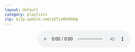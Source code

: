 ```yaml
---
layout: default
category: playlists
ilp: $ilp.uphold.com/iEfixMhH9dmp
---
```


<center>
    <div class="music_player" id="player">
        <img src="" alt="" />
        <audio src="" id="" controls></audio>
        <div id="playlist" />
    </div>
</center>
<script>
    var player = document.getElementById('player');
    var cover = player.querySelector('img');
    var audio = player.querySelector('audio');
    function sendILPToParent(ilp){
        if ( window.location !== window.parent.location ) {
            var data = {"playlist-ilp": ilp};
            parent.postMessage(data, "*");
        }
    }
    sendILPToParent("{{ page.ilp }}");
    function openPopout(){
        audio.pause();
        window.open(
            "{{page.url | absolute_url }}",
            "PlaylistPlayer",
            "resizable=no,scrollbars,status,width=300,height="+player.offsetHeight
        ).focus()
    }
    function addMessage(content){
        var message = document.createElement("div");
        message.style.cssText = 'font-size: 60%';
        message.innerHTML = content;
        var playlist = document.querySelector('#playlist');
        player.insertBefore(message, playlist);
        var newHeight = player.offsetHeight + message.offsetHeight;
        player.style.height = newHeight + 'px';
    }
    function changeILP(ilp){
        const metas = document.getElementsByTagName('meta');
        for (let i = 0; i < metas.length; i++) {
            if (metas[i].getAttribute('name') === 'monetization') {
                metas[i].content = ilp;
            }
        }
        sendILPToParent(ilp);
        console.log('now streaming payments to ' + ilp);
    }
    function playTrack(track) {
        console.log('playing: ' + track.track.title);
        cover.src = track.track.cover;
        cover.alt = track.track.title;
        audio.src = track.track.mp3;
        audio.id = track.track.title;
        ilps = track.ilp;
        var the_ilp = ilps;
        if (Array.isArray(ilps)) {
            the_ilp = ilps[Math.floor(Math.random() * Math.floor(ilps.length))];
        }
        changeILP(the_ilp);
        if (audio.paused || !audio.currentTime) {
            audio.play();
        }
    }
    function clearPlaylistStyles(){
        document.querySelector('header').remove();
        document.querySelector('footer').remove();
        document.querySelector('.page-content').style.padding = 0;
        document.querySelector('body').style.padding = 0;
        document.querySelector('.wrapper').style.padding = 0;
        document.querySelector('.page-content').style.margin = 0;
        document.querySelector('body').style.overflow = 'hidden';
        document.querySelector('html').style.overflow = 'hidden';
    }
    function doMonetise(){
        if (document.monetization) {
            addMessage("If you're enjoying this playlist you can <a href='{{page.url | absolute_url }}' target='PlaylistPlayer' onclick='openPopout(); return false;' title='This link will create a new window or will re-use an already opened one'>popout the player</a>");
        } else {
            addMessage("If you like this track, consider using <a href='https://coil.com'>Coil</a> to support it.");
        }
    }
    function renderPlaylist(tracks){
        // TODO: style the list, alternate colours
        var container = document.querySelector('#playlist');
        var playlist = document.createElement("ul")
        container.appendChild(playlist);
        for (let i = 0; i < tracks.length; i++) {
            var entry = document.createElement("li");
            var play = document.createElement("button");
            play.onclick = function(){
                playTrack(tracks[i]);
            }
            play.innerHTML = "play";
            entry.appendChild(play);
            content = ' | ';
            entry.appendChild(document.createTextNode(content));
            var link = document.createElement("a");
            link.href =  tracks[i].post;
            link.target = '_top';
            link.appendChild(document.createTextNode(tracks[i].track.title));
            entry.appendChild(link);
            playlist.appendChild(entry);
        }
        var newHeight = player.offsetHeight + container.offsetHeight + 10;
        player.appendChild(container)
        player.setAttribute('style', 'height:' + newHeight + 'px');
    }
    var position = 0;
    var tracks = [{% for page in site.posts %}
    {% if page.track %}
    {
        "track": {{ page.track | jsonify }},
        "post": {{ page.url  | jsonify }},
        "ilp": {{ page.ilp | jsonify }}
    }{% unless forloop.last %}, {% endunless %}
    {% endif %}
    {% endfor %}]
    audio.addEventListener('ended', (event) => {
        position += 1;
        if (position >= tracks.length) { position = 0 };
        console.log('Up next: ' + tracks[position].track.title);
        playTrack(tracks[position]);
    });

    window.setTimeout(function(event){
        if (document.documentElement.clientWidth <= 330){
            clearPlaylistStyles();
        } else {
            doMonetise();
        }
        renderPlaylist(tracks);
        playTrack(tracks[position]);
    }, 5
    )
</script>
